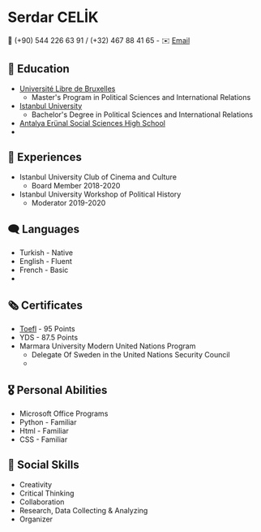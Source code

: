 # Serdar CELİK
📱 (+90) 544 226 63 91 / (+32) 467 88 41 65 - 
✉️ [Email](mailto:serdar.simsek97@gmail.com) 

## 🏫 Education
- [Université Libre de Bruxelles](https://www.ulb.be/en/ulb-homepage)
  - Master's Program in Political Sciences and International Relations
- [Istanbul University](https://www.istanbul.edu.tr/en/_)
   - Bachelor's Degree in Political Sciences and International Relations
- [Antalya Erünal Social Sciences High School](https://antalyaerunalsbl.meb.k12.tr/)
- 
## 💼 Experiences
- Istanbul University Club of Cinema and Culture
   - Board Member 2018-2020
- Istanbul University Workshop of Political History
   - Moderator 2019-2020
   
## 🗨️ Languages
- Turkish - Native
- English - Fluent
- French - Basic
- 
## 🗞️ Certificates
- [Toefl](https://docdro.id/un6Zels) - 95 Points
- YDS - 87.5 Points
- Marmara University Modern United Nations Program
  - Delegate Of Sweden in the United Nations Security Council
  - 
## 🎖️ Personal Abilities
- Microsoft Office Programs
- Python - Familiar
- Html - Familiar
- CSS - Familiar

## 🎤 Social Skills
- Creativity
- Critical Thinking
- Collaboration
- Research, Data Collecting & Analyzing
- Organizer
